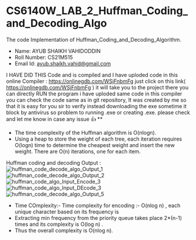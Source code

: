 # CS6140W_LAB_2_Huffman_Coding_and_Decoding_Algo
The code Implementation of Huffman_Coding_and_Decoding_Algorithm.

* Name: AYUB SHAIKH VAHIDODDIN
* Roll Number: CS21M515
* Email Id: ayub.shaikh.vahid@gmail.com

I HAVE DID THIS Code and is compiled and I have uploded code in this online Compiler :
https://onlinegdb.com/WSjFnbmFg
just click on this link( https://onlinegdb.com/WSjFnbmFg )
it will take you to the project there you can directly RUN the program i have uploded same code in this compiler you can check the code same as in git repository, It was created by me so that it is easy for you sir to verify instead downloading the exe sometime it block by antivirus so problem to running .exe or creating .exe. please check and let me know in case any issue 👍 **

* The time complexity of the Huffman algorithm is O(nlogn). 
* Using a heap to store the weight of each tree, each iteration requires O(logn) time to determine the cheapest weight and insert the new weight. There are O(n) iterations, one for each item.

Huffman coding and decoding Output :
![huffman_code_decode_algo_Output_1](https://user-images.githubusercontent.com/94394753/169658316-1add170a-e537-460d-9bee-610e16e3c54c.png)
![huffman_code_decode_algo_Output_2](https://user-images.githubusercontent.com/94394753/169658326-8ad2a5cb-5e17-4794-a1e0-548eab3fa46d.png)
![huffman_code_algo_Input_Encode_3](https://user-images.githubusercontent.com/94394753/169658338-8bc4cf0f-c5ff-4742-bf4d-9aea881aba0f.png)
![huffman_code_algo_Input_DEcode_3](https://user-images.githubusercontent.com/94394753/169658345-1f82773e-46b1-4a98-83cc-f8667e8688d3.png)
![huffman_code_decode_algo_Output_5](https://user-images.githubusercontent.com/94394753/169658351-ec1da313-6450-43af-b0ea-9bf6b17cc135.png)

* Time COmplexity:-
Time complexity for encoding :- O(nlog n) , each unique character based on its frequency is
* Extracting min frequency from the priority queue takes place 2*(n-1) times and its complexity is O(log n) .
* Thus the overall complexity is O(nlog n).
